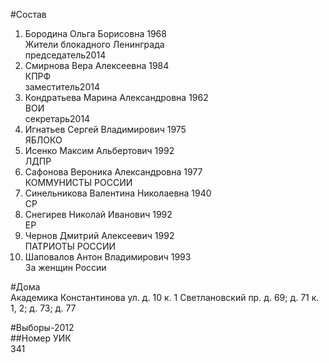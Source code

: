 #Состав  
1. Бородина Ольга Борисовна 1968  
    Жители блокадного Ленинграда  
    председатель2014  
2. Смирнова Вера Алексеевна 1984  
    КПРФ  
    заместитель2014  
3. Кондратьева Марина Александровна 1962  
    ВОИ  
    секретарь2014  
4. Игнатьев Сергей Владимирович 1975  
    ЯБЛОКО  
5. Исенко Максим Альбертович 1992  
    ЛДПР  
6. Сафонова Вероника Александровна 1977  
    КОММУНИСТЫ РОССИИ  
7. Синельникова Валентина Николаевна 1940  
    СР  
8. Снегирев Николай Иванович 1992  
    ЕР  
9. Чернов Дмитрий Алексеевич 1992  
    ПАТРИОТЫ РОССИИ  
10. Шаповалов Антон Владимирович 1993  
    За женщин России  
  
#Дома  
Академика Константинова ул. д. 10 к. 1 Светлановский пр. д. 69; д. 71 к. 1, 2; д. 73; д. 77  
  
#Выборы-2012  
##Номер УИК  
341  
